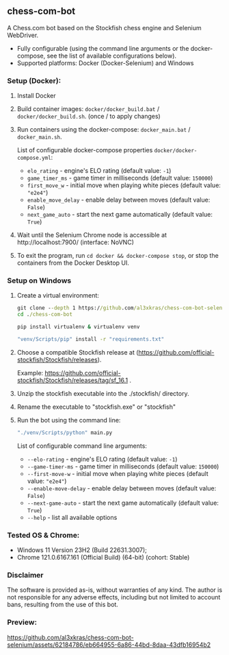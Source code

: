 ## chess-com-bot

A Chess.com bot based on the Stockfish chess engine and Selenium WebDriver.

- Fully configurable (using the command line arguments or the docker-compose, see the list of available configurations below).
- Supported platforms: Docker (Docker-Selenium) and Windows

### Setup (Docker):

1. Install Docker
2. Build container images: `docker/docker_build.bat` / `docker/docker_build.sh`. (once / to apply changes)
3. Run containers using the docker-compose: `docker_main.bat` / `docker_main.sh`.

   List of configurable docker-compose properties `docker/docker-compose.yml`:
   - `elo_rating` - engine's ELO rating (default value: `-1`)
   - `game_timer_ms` - game timer in milliseconds (default value: `150000`)
   - `first_move_w` - initial move when playing white pieces (default value: `"e2e4"`)
   - `enable_move_delay` - enable delay between moves (default value: `False`)
   - `next_game_auto` - start the next game automatically (default value: `True`)
4. Wait until the Selenium Chrome node is accessible at http://localhost:7900/ (interface: NoVNC)
5. To exit the program, run ```cd docker && docker-compose stop```, or stop the containers from the Docker Desktop UI.

### Setup on Windows

1. Create a virtual environment:
   ```cmd
   git clone --depth 1 https://github.com/al3xkras/chess-com-bot-selenium chess-com-bot 
   cd ./chess-com-bot
   ```
   
   ```cmd
   pip install virtualenv & virtualenv venv
   ```
   
   ```cmd
   "venv/Scripts/pip" install -r "requirements.txt"
   ```

2. Choose a compatible Stockfish release at
   (https://github.com/official-stockfish/Stockfish/releases).
   
   Example: https://github.com/official-stockfish/Stockfish/releases/tag/sf_16.1 .


3. Unzip the stockfish executable into the ./stockfish/ directory.


4. Rename the executable to "stockfish.exe" or "stockfish"


5. Run the bot using the command line:
   ```cmd
   "./venv/Scripts/python" main.py
   ```

   List of configurable command line arguments:
   - `--elo-rating` - engine's ELO rating (default value: `-1`)
   - `--game-timer-ms` - game timer in milliseconds (default value: `150000`)
   - `--first-move-w` - initial move when playing white pieces (default value: `"e2e4"`)
   - `--enable-move-delay` - enable delay between moves (default value: `False`)
   - `--next-game-auto` - start the next game automatically (default value: `True`)
   - `--help` - list all available options
   

### Tested OS & Chrome:

- Windows 11 Version 23H2 (Build 22631.3007); 
- Chrome 121.0.6167.161 (Official Build) (64-bit) (cohort: Stable) 

### Disclaimer

The software is provided as-is, without warranties of any kind. The author is not responsible for any adverse effects, including but not limited to account bans, resulting from the use of this bot.

### Preview:

https://github.com/al3xkras/chess-com-bot-selenium/assets/62184786/eb664955-6a86-44bd-8daa-43dfb16954b2